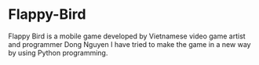 # Flappy-Bird
Flappy Bird is a mobile game developed by Vietnamese video game artist and programmer Dong Nguyen
I have tried to make the game in a new way by using Python programming.
